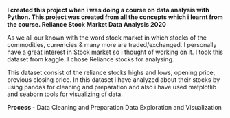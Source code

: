**I created this project when i was doing a course on data analysis with Python.
This project was created from all the concepts which i learnt from the course.
Reliance Stock Market Data Analysis 2020**

As we all our known with the word stock market in which stocks of the commodities, currencies & many more are traded/exchanged. I personally have a great interest in Stock market so i thought of working on it. I took this dataset from kaggle. I chose Reliance stocks for analysing.

This dataset consist of the reliance stocks highs and lows, opening price, previous closing price. 
In this dataset i have analyzed about their stocks by using pandas for cleaning and preparation and also i have used matplotlib and seaborn tools for visualizing of data.

**Process -** 
Data Cleaning and Preparation
Data Exploration and Visualization
